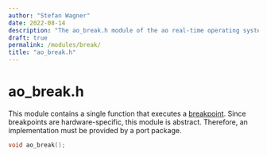 ```yaml
---
author: "Stefan Wagner"
date: 2022-08-14
description: "The ao_break.h module of the ao real-time operating system."
draft: true
permalink: /modules/break/
title: "ao_break.h"
---
```


# ao_break.h

This module contains a single function that executes a [breakpoint](https://en.wikipedia.org/wiki/Breakpoint). Since breakpoints are hardware-specific, this module is abstract. Therefore, an implementation must be provided by a port package.

```c
void ao_break();
```
